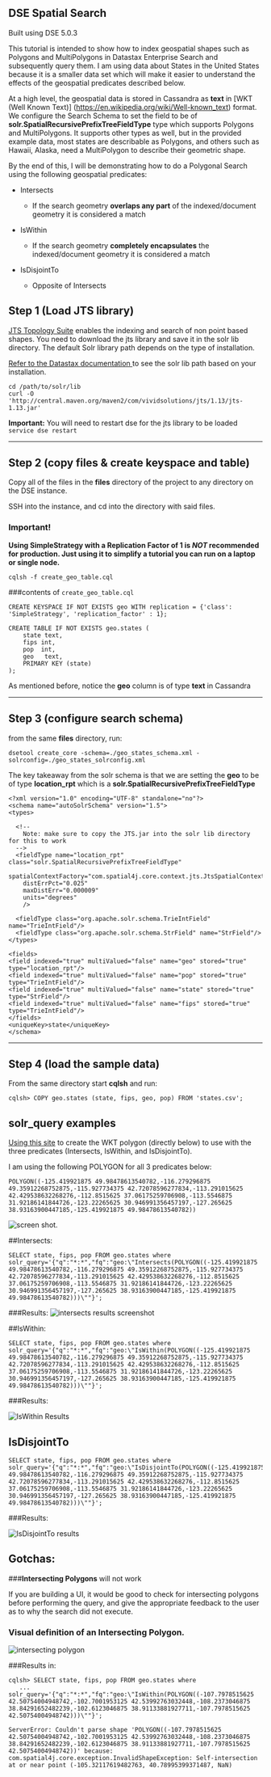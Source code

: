 ## DSE Spatial Search 

Built using DSE 5.0.3

This tutorial is intended to show how to index geospatial shapes such as Polygons and MultiPolygons in Datastax Enterprise Search and subsequently query them. I am using data about States in the United States because it is a smaller data set which will make it easier to understand the effects of the geospatial predicates described below.

At a high level, the geospatial data is stored in Cassandra as **text** in [WKT (Well Known Text)] (https://en.wikipedia.org/wiki/Well-known_text) format. We configure the Search Schema to set the field to be of **solr.SpatialRecursivePrefixTreeFieldType** type which supports Polygons  and MultiPolygons. It supports other types as well, but in the provided example data, most states are describable as Polygons, and others such as Hawaii, Alaska, need a MultiPolygon to describe their geometric shape. 

By the end of this, I will be demonstrating how to do a Polygonal Search using the following geospatial predicates:

* Intersects
	* If the search geometry **overlaps any part** of the indexed/document geometry it is considered a match

* IsWithin
	* If the search geometry **completely encapsulates** the indexed/document geometry it is considered a match

* IsDisjointTo
	* Opposite of Intersects



## Step 1 (Load JTS library)

[JTS Topology Suite](http://tsusiatsoftware.net/jts/main.html) enables the indexing and search of non point based shapes. 
You need to download the jts library and save it in the solr lib directory. The default Solr library path depends on the type of installation.

[Refer to the Datastax documentation ](https://docs.datastax.com/en/latest-dse/datastax_enterprise/srch/queriesSpatial.html) to see the solr lib path based on your installation.

```
cd /path/to/solr/lib
curl -O 'http://central.maven.org/maven2/com/vividsolutions/jts/1.13/jts-1.13.jar'
```

**Important:** You will need to restart dse for the jts library to be loaded `service dse restart`






---
## Step 2 (copy files & create keyspace and table)

Copy all of the files  in the **files** directory of the project to any directory on the DSE instance. 

SSH into the instance, and cd into the directory with said files. 

### Important!
**Using SimpleStrategy with a Replication Factor of 1 is *NOT* recommended for production. Just using it to simplify a tutorial you can run on a laptop or single node.**



```
cqlsh -f create_geo_table.cql
```
###contents of `create_geo_table.cql`

```
CREATE KEYSPACE IF NOT EXISTS geo WITH replication = {'class': 'SimpleStrategy', 'replication_factor' : 1};

CREATE TABLE IF NOT EXISTS geo.states (
	state text,
	fips int,
	pop  int,
	geo   text,
	PRIMARY KEY (state)
);
```

As mentioned before, notice the **geo** column is of type **text** in Cassandra


-----
## Step 3 (configure search schema)


from the same **files** directory, run:

```
dsetool create_core -schema=./geo_states_schema.xml -solrconfig=./geo_states_solrconfig.xml
```

The key takeaway from the solr schema is that we are setting the **geo** to be of type **location_rpt** which is a **solr.SpatialRecursivePrefixTreeFieldType**

```
<?xml version="1.0" encoding="UTF-8" standalone="no"?>
<schema name="autoSolrSchema" version="1.5">
<types>

  <!--
    Note: make sure to copy the JTS.jar into the solr lib directory for this to work
  -->
  <fieldType name="location_rpt"   class="solr.SpatialRecursivePrefixTreeFieldType"
    spatialContextFactory="com.spatial4j.core.context.jts.JtsSpatialContextFactory"
    distErrPct="0.025"
    maxDistErr="0.000009"
    units="degrees"
    />

  <fieldType class="org.apache.solr.schema.TrieIntField" name="TrieIntField"/>
  <fieldType class="org.apache.solr.schema.StrField" name="StrField"/>
</types>

<fields>
<field indexed="true" multiValued="false" name="geo" stored="true" type="location_rpt"/>
<field indexed="true" multiValued="false" name="pop" stored="true" type="TrieIntField"/>
<field indexed="true" multiValued="false" name="state" stored="true" type="StrField"/>
<field indexed="true" multiValued="false" name="fips" stored="true" type="TrieIntField"/>
</fields>
<uniqueKey>state</uniqueKey>
</schema>

```
-----

## Step 4 (load the sample data)

From the same directory start **cqlsh** and run:

```
cqlsh> COPY geo.states (state, fips, geo, pop) FROM 'states.csv';
```


## solr_query examples

[Using this site](https://arthur-e.github.io/Wicket/sandbox-gmaps3.html) to create the WKT polygon (directly below) to use with the three predicates (Intersects, IsWithin, and IsDisjointTo).

I am using the following POLYGON for all 3 predicates below:
```
POLYGON((-125.419921875 49.98478613540782,-116.279296875 49.35912268752875,-115.927734375 42.72078596277834,-113.291015625 42.429538632268276,-112.8515625 37.06175259706908,-113.5546875 31.92186141844726,-123.22265625 30.946991356457197,-127.265625 38.93163900447185,-125.419921875 49.98478613540782))
```


![screen shot](https://www.dropbox.com/s/0xu972axwcs3g75/west_coast_polygon.png?dl=1).

##Intersects: 
```
SELECT state, fips, pop FROM geo.states where 
solr_query='{"q":"*:*","fq":"geo:\"Intersects(POLYGON((-125.419921875 49.98478613540782,-116.279296875 49.35912268752875,-115.927734375 42.72078596277834,-113.291015625 42.429538632268276,-112.8515625 37.06175259706908,-113.5546875 31.92186141844726,-123.22265625 30.946991356457197,-127.265625 38.93163900447185,-125.419921875 49.98478613540782)))\""}';
```
###Results:
![intersects results screenshot](https://www.dropbox.com/s/oolyucdadk5yv19/intersects_query_results.png?dl=1)

##IsWithin:


```
SELECT state, fips, pop FROM geo.states where 
solr_query='{"q":"*:*","fq":"geo:\"IsWithin(POLYGON((-125.419921875 49.98478613540782,-116.279296875 49.35912268752875,-115.927734375 42.72078596277834,-113.291015625 42.429538632268276,-112.8515625 37.06175259706908,-113.5546875 31.92186141844726,-123.22265625 30.946991356457197,-127.265625 38.93163900447185,-125.419921875 49.98478613540782)))\""}';
```

###Results:

![IsWithin Results](https://www.dropbox.com/s/w92cz6zfv9yr084/IsWithin_results.png?dl=1)


## IsDisjointTo
```
SELECT state, fips, pop FROM geo.states where 
solr_query='{"q":"*:*","fq":"geo:\"IsDisjointTo(POLYGON((-125.419921875 49.98478613540782,-116.279296875 49.35912268752875,-115.927734375 42.72078596277834,-113.291015625 42.429538632268276,-112.8515625 37.06175259706908,-113.5546875 31.92186141844726,-123.22265625 30.946991356457197,-127.265625 38.93163900447185,-125.419921875 49.98478613540782)))\""}';
```

###Results:

![IsDisjointTo results](https://www.dropbox.com/s/sxfnvxg03yg9ur9/IsDisjointTo_results.png?dl=1)

## Gotchas:

###**Intersecting Polygons** will not work

If you are building a UI, it would be good to check for intersecting polygons before performing the query, and give the appropriate feedback to the user as to why the search did not execute. 

### Visual definition of an Intersecting Polygon. 

![intersecting polygon](https://www.dropbox.com/s/vylkrn785y6yt1g/intersecting_polygon.png?dl=1)


###Results in:

```
cqlsh> SELECT state, fips, pop FROM geo.states where 
   ... solr_query='{"q":"*:*","fq":"geo:\"IsWithin(POLYGON((-107.7978515625 42.50754004948742,-102.7001953125 42.53992763032448,-108.2373046875 38.84291652482239,-102.6123046875 38.91133881927711,-107.7978515625 42.50754004948742)))\""}';
   
ServerError: Couldn't parse shape 'POLYGON((-107.7978515625 42.50754004948742,-102.7001953125 42.53992763032448,-108.2373046875 38.84291652482239,-102.6123046875 38.91133881927711,-107.7978515625 42.50754004948742))' because: com.spatial4j.core.exception.InvalidShapeException: Self-intersection at or near point (-105.32117619482763, 40.78995399371487, NaN)
```


